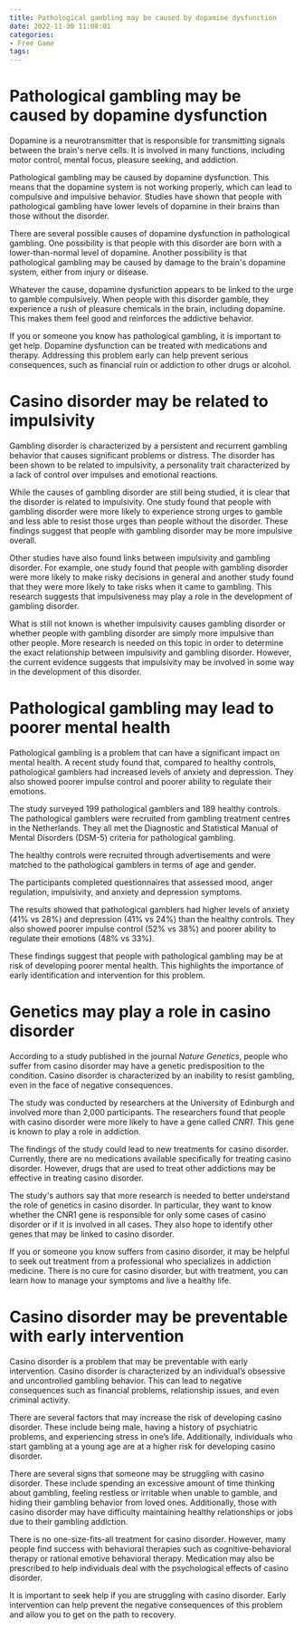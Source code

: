 ```yaml
---
title: Pathological gambling may be caused by dopamine dysfunction
date: 2022-11-30 11:08:01
categories:
- Free Game
tags:
---
```



#  Pathological gambling may be caused by dopamine dysfunction

Dopamine is a neurotransmitter that is responsible for transmitting signals between the brain's nerve cells. It is involved in many functions, including motor control, mental focus, pleasure seeking, and addiction.

Pathological gambling may be caused by dopamine dysfunction. This means that the dopamine system is not working properly, which can lead to compulsive and impulsive behavior. Studies have shown that people with pathological gambling have lower levels of dopamine in their brains than those without the disorder.

There are several possible causes of dopamine dysfunction in pathological gambling. One possibility is that people with this disorder are born with a lower-than-normal level of dopamine. Another possibility is that pathological gambling may be caused by damage to the brain's dopamine system, either from injury or disease.

Whatever the cause, dopamine dysfunction appears to be linked to the urge to gamble compulsively. When people with this disorder gamble, they experience a rush of pleasure chemicals in the brain, including dopamine. This makes them feel good and reinforces the addictive behavior.

If you or someone you know has pathological gambling, it is important to get help. Dopamine dysfunction can be treated with medications and therapy. Addressing this problem early can help prevent serious consequences, such as financial ruin or addiction to other drugs or alcohol.

#  Casino disorder may be related to impulsivity

Gambling disorder is characterized by a persistent and recurrent gambling behavior that causes significant problems or distress. The disorder has been shown to be related to impulsivity, a personality trait characterized by a lack of control over impulses and emotional reactions.

While the causes of gambling disorder are still being studied, it is clear that the disorder is related to impulsivity. One study found that people with gambling disorder were more likely to experience strong urges to gamble and less able to resist those urges than people without the disorder. These findings suggest that people with gambling disorder may be more impulsive overall.

Other studies have also found links between impulsivity and gambling disorder. For example, one study found that people with gambling disorder were more likely to make risky decisions in general and another study found that they were more likely to take risks when it came to gambling. This research suggests that impulsiveness may play a role in the development of gambling disorder.

What is still not known is whether impulsivity causes gambling disorder or whether people with gambling disorder are simply more impulsive than other people. More research is needed on this topic in order to determine the exact relationship between impulsivity and gambling disorder. However, the current evidence suggests that impulsivity may be involved in some way in the development of this disorder.

#  Pathological gambling may lead to poorer mental health

Pathological gambling is a problem that can have a significant impact on mental health. A recent study found that, compared to healthy controls, pathological gamblers had increased levels of anxiety and depression. They also showed poorer impulse control and poorer ability to regulate their emotions.

The study surveyed 199 pathological gamblers and 189 healthy controls. The pathological gamblers were recruited from gambling treatment centres in the Netherlands. They all met the Diagnostic and Statistical Manual of Mental Disorders (DSM-5) criteria for pathological gambling.

The healthy controls were recruited through advertisements and were matched to the pathological gamblers in terms of age and gender.

The participants completed questionnaires that assessed mood, anger regulation, impulsivity, and anxiety and depression symptoms.

The results showed that pathological gamblers had higher levels of anxiety (41% vs 28%) and depression (41% vs 24%) than the healthy controls. They also showed poorer impulse control (52% vs 38%) and poorer ability to regulate their emotions (48% vs 33%).

These findings suggest that people with pathological gambling may be at risk of developing poorer mental health. This highlights the importance of early identification and intervention for this problem.

#  Genetics may play a role in casino disorder

According to a study published in the journal <i>Nature Genetics</i>, people who suffer from casino disorder may have a genetic predisposition to the condition. Casino disorder is characterized by an inability to resist gambling, even in the face of negative consequences.

The study was conducted by researchers at the University of Edinburgh and involved more than 2,000 participants. The researchers found that people with casino disorder were more likely to have a gene called <i>CNR1</i>. This gene is known to play a role in addiction.

The findings of the study could lead to new treatments for casino disorder. Currently, there are no medications available specifically for treating casino disorder. However, drugs that are used to treat other addictions may be effective in treating casino disorder.

The study's authors say that more research is needed to better understand the role of genetics in casino disorder. In particular, they want to know whether the CNR1 gene is responsible for only some cases of casino disorder or if it is involved in all cases. They also hope to identify other genes that may be linked to casino disorder.

If you or someone you know suffers from casino disorder, it may be helpful to seek out treatment from a professional who specializes in addiction medicine. There is no cure for casino disorder, but with treatment, you can learn how to manage your symptoms and live a healthy life.

#  Casino disorder may be preventable with early intervention

Casino disorder is a problem that may be preventable with early intervention. Casino disorder is characterized by an individual’s obsessive and uncontrolled gambling behavior. This can lead to negative consequences such as financial problems, relationship issues, and even criminal activity.

There are several factors that may increase the risk of developing casino disorder. These include being male, having a history of psychiatric problems, and experiencing stress in one’s life. Additionally, individuals who start gambling at a young age are at a higher risk for developing casino disorder.

There are several signs that someone may be struggling with casino disorder. These include spending an excessive amount of time thinking about gambling, feeling restless or irritable when unable to gamble, and hiding their gambling behavior from loved ones. Additionally, those with casino disorder may have difficulty maintaining healthy relationships or jobs due to their gambling addiction.

There is no one-size-fits-all treatment for casino disorder. However, many people find success with behavioral therapies such as cognitive-behavioral therapy or rational emotive behavioral therapy. Medication may also be prescribed to help individuals deal with the psychological effects of casino disorder.

It is important to seek help if you are struggling with casino disorder. Early intervention can help prevent the negative consequences of this problem and allow you to get on the path to recovery.